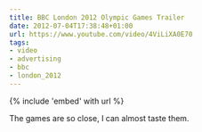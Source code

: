 ```yaml
---
title: BBC London 2012 Olympic Games Trailer
date: 2012-07-04T17:38:48+01:00
url: https://www.youtube.com/video/4ViLiXA0E70
tags:
- video
- advertising
- bbc
- london_2012
---
```

{% include 'embed' with url %}

The games are so close, I can almost taste them.
